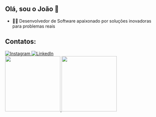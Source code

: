 ## Olá, sou o João 👋
- 👨‍💻 Desenvolvedor de Software apaixonado por soluções inovadoras para problemas reais
## Contatos:

<div>
<a href="https://www.instagram.com/joaorbrto/" target="_blank">
<img loading="lazy" src="https://img.shields.io/badge/-Instagram-%23E4405F?style=for-the-badge&logo=instagram&logoColor=white" alt="Instagram">
</a>
<a href="https://www.linkedin.com/in/joão-roberto-72a05b217/" target="_blank">
<img loading="lazy" src="https://img.shields.io/badge/-LinkedIn-%230077B5?style=for-the-badge&logo=linkedin&logoColor=white" alt="LinkedIn">
</a>
</div>

<div>
<a href="https://github.com/joaorbrto">
<img loading="lazy" height="180em" src="https://github-readme-stats.vercel.app/api/top-langs/?username=joaorbrto&layout=compact&langs_count=7&theme=dracula"/>
<img loading="lazy" height="180em" src="https://github-readme-stats.vercel.app/api?username=joaorbrto&show_icons=true&theme=dracula&include_all_commits=true&count_private=true"/>
</div>

